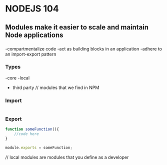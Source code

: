 # NODEJS 104
## Modules make it easier to scale and maintain Node applications 

###

-compartmentalize code 
-act as building blocks in an application 
-adhere to an import-export pattern 

### Types 
-core
-local
- third party  // modules that we find in NPM

### Import 
``` javascript ('someModule');

```

### Export 
``` javascript 
function someFunction(){
    //code here
}

module.exports = someFunction;
```

// local modules are modules that you define as a developer 